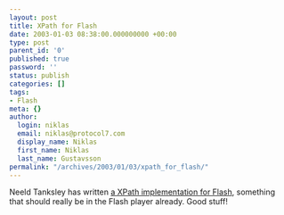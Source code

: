 ```yaml
---
layout: post
title: XPath for Flash
date: 2003-01-03 08:38:00.000000000 +00:00
type: post
parent_id: '0'
published: true
password: ''
status: publish
categories: []
tags:
- Flash
meta: {}
author:
  login: niklas
  email: niklas@protocol7.com
  display_name: Niklas
  first_name: Niklas
  last_name: Gustavsson
permalink: "/archives/2003/01/03/xpath_for_flash/"
---
```

Neeld Tanksley has written [a XPath implementation for Flash](http://xfactorstudio.com/XPath/), something that should really be in the Flash player already. Good stuff!


